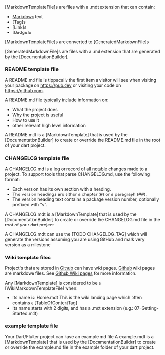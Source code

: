 [//]: # (This file was generated from: doc/template/02-Markdown-Template-Files.mdt using the documentation_builder package on: 2021-09-10 19:47:13.944944.)
<a id='lib-builder-template-builder-dart-markdowntemplatefile'></a>[MarkdownTemplateFile]s are files with a .mdt extension that can contain:
- [Markdown](https://www.markdownguide.org/cheat-sheet/) text
- [Tag]s
- [Link]s
- [Badge]s

[MarkdownTemplateFile]s are converted to [GeneratedMarkdownFile]s


<a id='lib-builder-template-builder-dart-generatedmarkdownfile'></a>[GeneratedMarkdownFile]s are files with a .md extension that are generated
by the [DocumentationBuilder].


<a id='readme-template-file'></a>
### README template file
A README.md file is tippacally the first item a visitor will see when visiting
your package on https://pub.dev or visiting your code on https://github.com.

A README.md file typically include information on:
- What the project does
- Why the project is useful
- How to use it
- other relevant high level information

A README.mdt is a [MarkdownTemplate] that is used by the [DocumentationBuilder]
to create or override the README.md file in the root of your dart project.


<a id='changelog-template-file'></a>
### CHANGELOG template file
A CHANGELOG.md is a log or record of all notable changes made to a project.
To support tools that parse CHANGELOG.md, use the following format:
- Each version has its own section with a heading.
- The version headings are either a chapter (#) or a paragraph (##).
- The version heading text contains a package version number, optionally prefixed with “v”.

A CHANGELOG.mdt is a [MarkdownTemplate] that is used by the [DocumentationBuilder]
to create or override the CHANGELOG.md file in the root of your dart project.

A CHANGELOG.mdt can use the [TODO CHANGELOG_TAG] which will generate the
versions assuming you are using GitHub and mark very version as a milestone


<a id='wiki-template-files'></a>
### Wiki template files
Project's that are stored in [Github](https://github.com/) can have wiki pages.
[Github](https://github.com/) wiki pages are markdown files.
See [Github Wiki pages](TODO%20Add%20link) for more information.


Any [MarkdownTemplate] is considered to be a [WikiMarkdownTemplateFile] when:
- Its name is: Home.mdt This is the wiki landing page which often contains a [TableOfContentTag]
- Its name starts with 2 digits, and has a .mdt extension (e.g.: 07-Getting-Started.mdt)


<a id='example-template-file'></a>
### example template file
Your Dart/Flutter project can have an example.md file
A example.mdt is a [MarkdownTemplate] that is used by the
[DocumentationBuilder] to create or override the example.md file in the
example folder of your dart project.

